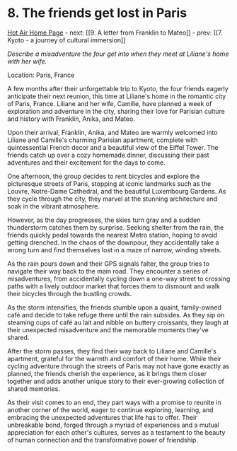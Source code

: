 # 8. The friends get lost in Paris

[Hot Air Home Page](https://hotair.peterkaminski.wiki/) - next: [[9. A letter from Franklin to Mateo]] - prev: [[7. Kyoto - a journey of cultural immersion]]

_Describe a misadventure the four get into when they meet at Liliane's home with her wife._

Location: Paris, France

A few months after their unforgettable trip to Kyoto, the four friends eagerly anticipate their next reunion, this time at Liliane's home in the romantic city of Paris, France. Liliane and her wife, Camille, have planned a week of exploration and adventure in the city, sharing their love for Parisian culture and history with Franklin, Anika, and Mateo.

Upon their arrival, Franklin, Anika, and Mateo are warmly welcomed into Liliane and Camille's charming Parisian apartment, complete with quintessential French decor and a beautiful view of the Eiffel Tower. The friends catch up over a cozy homemade dinner, discussing their past adventures and their excitement for the days to come.

One afternoon, the group decides to rent bicycles and explore the picturesque streets of Paris, stopping at iconic landmarks such as the Louvre, Notre-Dame Cathedral, and the beautiful Luxembourg Gardens. As they cycle through the city, they marvel at the stunning architecture and soak in the vibrant atmosphere.

However, as the day progresses, the skies turn gray and a sudden thunderstorm catches them by surprise. Seeking shelter from the rain, the friends quickly pedal towards the nearest Metro station, hoping to avoid getting drenched. In the chaos of the downpour, they accidentally take a wrong turn and find themselves lost in a maze of narrow, winding streets.

As the rain pours down and their GPS signals falter, the group tries to navigate their way back to the main road. They encounter a series of misadventures, from accidentally cycling down a one-way street to crossing paths with a lively outdoor market that forces them to dismount and walk their bicycles through the bustling crowds.

As the storm intensifies, the friends stumble upon a quaint, family-owned café and decide to take refuge there until the rain subsides. As they sip on steaming cups of café au lait and nibble on buttery croissants, they laugh at their unexpected misadventure and the memorable moments they've shared.

After the storm passes, they find their way back to Liliane and Camille's apartment, grateful for the warmth and comfort of their home. While their cycling adventure through the streets of Paris may not have gone exactly as planned, the friends cherish the experience, as it brings them closer together and adds another unique story to their ever-growing collection of shared memories.

As their visit comes to an end, they part ways with a promise to reunite in another corner of the world, eager to continue exploring, learning, and embracing the unexpected adventures that life has to offer. Their unbreakable bond, forged through a myriad of experiences and a mutual appreciation for each other's cultures, serves as a testament to the beauty of human connection and the transformative power of friendship.


